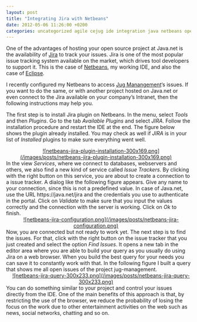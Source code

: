 ```yaml
---
layout: post
title: "Integrating Jira with Netbeans"
date: 2012-05-06 11:26:00 +0200
categories: uncategorized agile cejug ide integration java netbeans open source
---
```


One of the advantages of hosting your open source project at Java.net is the availability of <a href="http://www.atlassian.com/software/jira/overview">Jira</a> to track your issues. Jira is one of the most popular issue tracking system available on the market, which drives tool developers to support it. This is the case of <a href="http://www.netbeans.org/">Netbeans</a>, my working IDE, and also the case of <a href="http://www.eclipse.org/" target="_blank">Eclipse</a>.

I recently configured my Netbeans to access <a href="http://java.net/projects/cejug/sources/jug-management/show" target="_blank">Jug Manangement</a>‘s issues. If you want to do the same, or with another project hosted on Java.net or even connect to the Jira available on your company’s Intranet, then the following instructions may help you.

The first step is to install Jira plugin on Netbeans. In the menu, select <i>Tools</i> and then <i>Plugins</i>. Go to the tab <i>Available Plugins</i> and select <i>JIRA</i>. Follow the installation procedure and restart the IDE at the end. The figure below shows the plugin already installed. You may check as well if <i>JIRA</i> is in your list of <i>Installed</i> plugins to make sure everything went well.

<div style="clear: both; text-align: center;"><a href="http://69.89.31.239/~hildeber/wp-content/uploads/2012/05/netbeans-jira-plugin-installation.png" style="margin-left: 1em; margin-right: 1em;">![netbeans-jira-plugin-installation-300x169.png](/images/posts/netbeans-jira-plugin-installation-300x169.png)</a></div>
In the view <i>Services</i>, where we connect to databases, webservers and others, we also find a new kind of service called <i>Issue Trackers</i>. By clicking with the right button on this service, you are about to create a connection to a issue tracker. A dialog like the following figure appears. Give any name to your connection, since this is not a predefined value. In case of Java.net, use the URL https://java.net/jira and the credentials you use to authenticate in the portal. Click on <i>Validate</i> to make sure that you input the values correctly and the connection with the server is working. Click on <i>Ok</i> to finish.

<div style="clear: both; text-align: center;"><a href="http://69.89.31.239/~hildeber/wp-content/uploads/2012/05/netbeans-jira-configuration.png" style="margin-left: 1em; margin-right: 1em;">![netbeans-jira-configuration.png](/images/posts/netbeans-jira-configuration.png)</a></div>
Now, you are connected but not ready to work yet. The next step is to find the issues. For that, click with the right button on the issue tracker that you just created and select the option <i>Find Issues</i>. It opens a new tab in the editor area where you are able to build your query as you usually do using Jira on a web browser. When you build the best query for your needs you can save it to constantly work with that. In the following figure I built a query that shows me all open issues of the project jug-management.

<div style="clear: both; text-align: center;"><a href="http://69.89.31.239/~hildeber/wp-content/uploads/2012/05/netbeans-jira-query.png" style="margin-left: 1em; margin-right: 1em;">![netbeans-jira-query-300x233.png](/images/posts/netbeans-jira-query-300x233.png)</a></div>
You can do something similar to your project and control your issues directly from the IDE. One of the main benefits of this approach is that, by restricting the use of the browser, we reduce the probability of losing the focus on the work due to other entertainment activities on the web such as news, social networks, chatting and so on.
